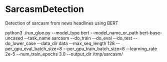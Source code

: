 # SarcasmDetection
Detection of sarcasm from news headlines using BERT



python3 ./run_glue.py --model_type bert --model_name_or_path bert-base-uncased --task_name sarcasm --do_train --do_eval --do_test --do_lower_case --data_dir data --max_seq_length 128 --per_gpu_eval_batch_size=8 --per_gpu_train_batch_size=8 --learning_rate 2e-5 --num_train_epochs 3.0 --output_dir /tmp/sarcasm/